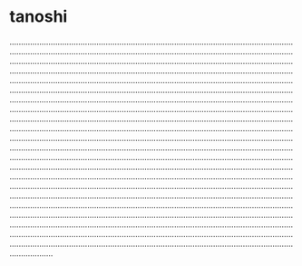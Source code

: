 # tanoshi
...........................................................................................................................................................................................................................................................................................................................................................................................................................................................................................................................................................................................................................................................................................................................................................................................................................................................................................................................................................................................................................................................................................................................................................................................................................................................................................................................................................................................................................................................................................................................................................................................................................................................................................................................................................................................................................................................................................................................................................................................................................................................................................................................................................................................................................................................................................................................................................................................................................................................................................................................................................................................................................................................................................................................................................................................................................................................